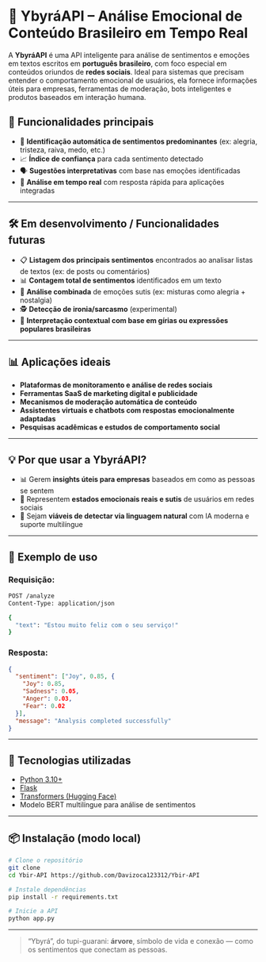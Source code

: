 
# 🌿 YbyráAPI – Análise Emocional de Conteúdo Brasileiro em Tempo Real

A **YbyráAPI** é uma API inteligente para análise de sentimentos e emoções em textos escritos em **português brasileiro**, com foco especial em conteúdos oriundos de **redes sociais**. Ideal para sistemas que precisam entender o comportamento emocional de usuários, ela fornece informações úteis para empresas, ferramentas de moderação, bots inteligentes e produtos baseados em interação humana.

## 🚀 Funcionalidades principais

- 🧠 **Identificação automática de sentimentos predominantes** (ex: alegria, tristeza, raiva, medo, etc.)
- 📈 **Índice de confiança** para cada sentimento detectado
- 🗣️ **Sugestões interpretativas** com base nas emoções identificadas
- 🔁 **Análise em tempo real** com resposta rápida para aplicações integradas

---

## 🛠️ Em desenvolvimento / Funcionalidades futuras

- 📋 **Listagem dos principais sentimentos** encontrados ao analisar listas de textos (ex: de posts ou comentários)
- 📊 **Contagem total de sentimentos** identificados em um texto
- 🧩 **Análise combinada** de emoções sutis (ex: misturas como alegria + nostalgia)
- 🕵️ **Detecção de ironia/sarcasmo** (experimental)
- 🧪 **Interpretação contextual com base em gírias ou expressões populares brasileiras**

---

## 📊 Aplicações ideais

- **Plataformas de monitoramento e análise de redes sociais**
- **Ferramentas SaaS de marketing digital e publicidade**
- **Mecanismos de moderação automática de conteúdo**
- **Assistentes virtuais e chatbots com respostas emocionalmente adaptadas**
- **Pesquisas acadêmicas e estudos de comportamento social**

---

## 💡 Por que usar a YbyráAPI?

- 📊 Gerem **insights úteis para empresas** baseados em como as pessoas se sentem
- 🧠 Representem **estados emocionais reais e sutis** de usuários em redes sociais
- 🧪 Sejam **viáveis de detectar via linguagem natural** com IA moderna e suporte multilíngue

---

## 🔌 Exemplo de uso

### Requisição:

```bash
POST /analyze
Content-Type: application/json

{
  "text": "Estou muito feliz com o seu serviço!"
}
```

### Resposta:

```json
{
  "sentiment": ["Joy", 0.85, {
    "Joy": 0.85,
    "Sadness": 0.05,
    "Anger": 0.03,
    "Fear": 0.02
  }],
  "message": "Analysis completed successfully"
}
```

---

## 🧠 Tecnologias utilizadas

- [Python 3.10+](https://www.python.org/)
- [Flask](https://flask.palletsprojects.com/)
- [Transformers (Hugging Face)](https://huggingface.co/)
- Modelo BERT multilíngue para análise de sentimentos

---

## 📦 Instalação (modo local)

```bash
# Clone o repositório
git clone 
cd Ybir-API https://github.com/Davizoca123312/Ybir-API

# Instale dependências
pip install -r requirements.txt

# Inicie a API
python app.py
```

---

> “Ybyrá”, do tupi-guarani: **árvore**, símbolo de vida e conexão — como os sentimentos que conectam as pessoas.
